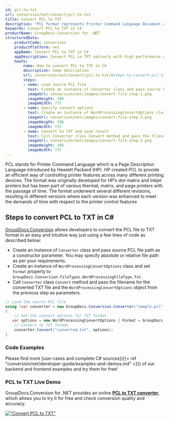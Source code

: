 ```yaml
---
id: pcl-to-txt
url: conversion/net/convert/pcl-to-txt
title: Convert PCL to TXT
description: "PCL format represents Printer Command Language Document with .pcl extension. Learn how to convert PCL to TXT file programmatically in C# language using GroupDocs.Conversion for .NET library."
keywords: Convert PCL to TXT in C#
productName: GroupDocs.Conversion for .NET
structuredData:
    productCode: conversion
    productPlatform: net
    appName: Convert PCL to TXT in C#
    appDescription: Convert PCL to TXT natively with high performance using C# language and server side GroupDocs.Conversion for .NET APIs, without the use of any software like Microsoft or Open Office.
    howTo:
        name: How to convert PCL to TXT in C# 
        description: Some description
        url: conversion/net/convert/pcl-to-txt/#steps-to-convert-pcl-to-txt-in-c
        steps:
        - name: Load source PCL file 
          text: Create an instance of Converter class and pass source PCL file path as a constructor parameter. You may specify absolute or relative file path as per your requirements. 
          imageUrl: conversion/net/images/convert-file-step-1.png
          imageHeight: 196
          imageWidth: 737
        - name: Specify convert options 
          text: Create an instance of WordProcessingConvertOptions class.
          imageUrl: conversion/net/images/convert-file-step-2.png
          imageHeight: 196
          imageWidth: 737
        - name: Convert to TXT and save result 
          text: Call Converter class Convert method and pass the filename for the converted HTML file and the WordProcessingConvertOptions object from the previous step as parameters.
          imageUrl: conversion/net/images/convert-file-step-3.png
          imageHeight: 196
          imageWidth: 737
---
```


PCL stands for Printer Command Language which is a Page Description Language introduced by Hewlett Packard (HP). HP created PCL to provide an efficient way of controlling printer features across many different printing devices. The format was originally developed for HP’s dot-matrix and Inkjet printers but has been part of various thermal, matrix, and page printers with the passage of time. The format underwent several different revisions, resulting in different versions where each version was enhanced to meet the demands of time with respect to the printer control features

## Steps to convert PCL to TXT in C#

[GroupDocs.Conversion](https://products.groupdocs.com/conversion/net) allows developers to convert the PCL file to TXT format in an easy and intuitive way just using a few lines of code as described below:

* Create an instance of `Converter` class and pass source PCL file path as a constructor parameter. You may specify absolute or relative file path as per your requirements. 
* Create an instance of `WordProcessingConvertOptions` class and set `Format` property to `GroupDocs.Conversion.FileTypes.WordProcessingFileType.Txt`.
* Call `Converter` class `Convert` method and pass the filename for the converted TXT file and the `WordProcessingConvertOptions` object from the previous step as parameters.

```csharp
// Load the source PCL file
using (var converter = new GroupDocs.Conversion.Converter("sample.pcl"))
{
    // Set the convert options for TXT format
   var options = new WordProcessingConvertOptions { Format = GroupDocs.Conversion.FileTypes.WordProcessingFileType.Txt };
    // Convert to TXT format
    converter.Convert("converted.txt", options);
}
```

### Code Examples

Please find more [use-cases and complete C# sources]({{< ref "conversion/net/developer-guide/examples-and-demos.md" >}}) of our backend and frontend examples and try them for free!

### PCL to TXT Live Demo

GroupDocs.Conversion for .NET provides an online [**PCL to TXT converter**](https://products.groupdocs.app/conversion/pcl-to-txt), which allows you to try it for free and check conversion quality and accuracy.

[!["Convert PCL to TXT"](conversion/net/images/convert-to-txt/convert-pcl-to-txt.png)](https://products.groupdocs.app/conversion/pcl-to-txt)